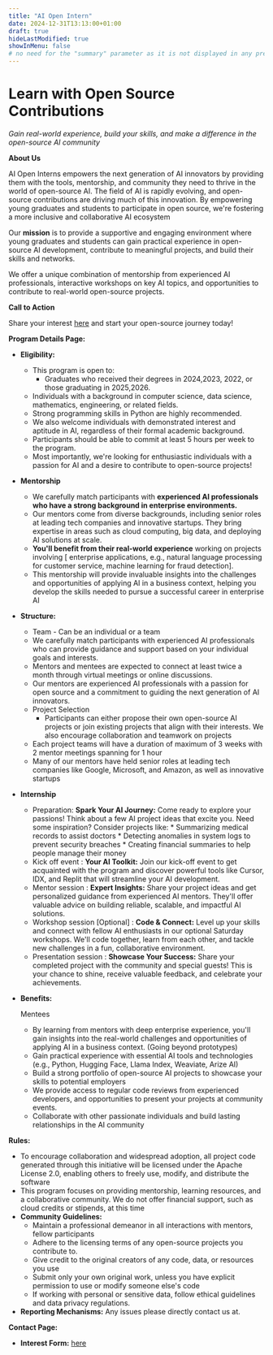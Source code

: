 ```yaml
---
title: "AI Open Intern"
date: 2024-12-31T13:13:00+01:00
draft: true
hideLastModified: true
showInMenu: false
# no need for the "summary" parameter as it is not displayed in any previews
---
```


# Learn with Open Source Contributions

_Gain real-world experience, build your skills, and make a difference in the open-source AI community_

**About Us**

AI Open Interns empowers the next generation of AI innovators by providing them with the tools, mentorship, and community they need to thrive in the world of open-source AI. The field of AI is rapidly evolving, and open-source contributions are driving much of this innovation. By empowering young graduates and students to participate in open source, we're fostering a more inclusive and collaborative AI ecosystem

Our **mission** is to provide a supportive and engaging environment where young graduates and students can gain practical experience in open-source AI development, contribute to meaningful projects, and build their skills and networks.

We offer a unique combination of mentorship from experienced AI professionals, interactive workshops on key AI topics, and opportunities to contribute to real-world open-source projects.

**Call to Action**

Share your interest [here](https://forms.gle/P3NKs7gtEBGueex27) and start your open-source journey today!

**Program Details Page:**



*   **Eligibility:** 
    *   This program is open to:
        *   Graduates who received their degrees in 2024,2023, 2022, or those graduating in 2025,2026.
    *   Individuals with a background in computer science, data science, mathematics, engineering, or related fields.
    *   Strong programming skills in Python are highly recommended.
    *   We also welcome individuals with demonstrated interest and aptitude in AI, regardless of their formal academic background.
    *   Participants should be able to commit at least 5 hours per week to the program.
    *   Most importantly, we're looking for enthusiastic individuals with a passion for AI and a desire to contribute to open-source projects!
*   **Mentorship**
    *   We carefully match participants with **experienced AI professionals who have a strong background in enterprise environments.** 
    *   Our mentors come from diverse backgrounds, including senior roles at leading tech companies and innovative startups. They bring expertise in areas such as cloud computing, big data, and deploying AI solutions at scale.
    *   **You'll benefit from their real-world experience** working on projects involving [  enterprise applications, e.g., natural language processing for customer service, machine learning for fraud detection].
    *    This mentorship will provide invaluable insights into the challenges and opportunities of applying AI in a business context, helping you develop the skills needed to pursue a successful career in enterprise AI
    
*   **Structure:**  
    *   Team - Can be an individual or a team
    *   We carefully match participants with experienced AI professionals who can provide guidance and support based on your individual goals and interests.
    *   Mentors and mentees are expected to connect at least twice a month through virtual meetings or online discussions.
    *   Our mentors are experienced AI professionals with a passion for open source and a commitment to guiding the next generation of AI innovators.
    *   Project Selection
        *   Participants can either propose their own open-source AI projects or join existing projects that align with their interests. We also encourage collaboration and teamwork on projects
    *   Each project teams will have a duration of maximum of 3 weeks with 2 mentor meetings spanning for 1 hour
    *   Many of our mentors have held senior roles at leading tech companies like Google, Microsoft, and Amazon, as well as innovative startups
*   **Internship**
    *  Preparation: **Spark Your AI Journey:** Come ready to explore your passions! Think about a few AI project ideas that excite you. Need some inspiration? Consider projects like: \* Summarizing medical records to assist doctors \* Detecting anomalies in system logs to prevent security breaches \* Creating financial summaries to help people manage their money
    *   Kick off event : **Your AI Toolkit:** Join our kick-off event to get acquainted with the program and discover powerful tools like Cursor, IDX, and Replit that will streamline your AI development.
    *   Mentor session : **Expert Insights:** Share your project ideas and get personalized guidance from experienced AI mentors. They'll offer valuable advice on building reliable, scalable, and impactful AI solutions.
    *   Workshop session [Optional] : **Code & Connect:** Level up your skills and connect with fellow AI enthusiasts in our optional Saturday workshops. We'll code together, learn from each other, and tackle new challenges in a fun, collaborative environment.
    *   Presentation session : **Showcase Your Success:** Share your completed project with the community and special guests! This is your chance to shine, receive valuable feedback, and celebrate your achievements.
*   **Benefits:** 

	Mentees



    *   By learning from mentors with deep enterprise experience, you'll gain insights into the real-world challenges and opportunities of applying AI in a business context. (Going beyond prototypes)
    *   Gain practical experience with essential AI tools and technologies (e.g., Python, Hugging Face, Llama Index, Weaviate, Arize AI)
    *   Build a strong portfolio of open-source AI projects to showcase your skills to potential employers
    *   We provide access to regular code reviews from experienced developers, and opportunities to present your projects at community events.
    *   Collaborate with other passionate individuals and build lasting relationships in the AI community


**Rules:**



*   To encourage collaboration and widespread adoption, all project code generated through this initiative will be licensed under the Apache License 2.0, enabling others to freely use, modify, and distribute the software
*   This program focuses on providing mentorship, learning resources, and a collaborative community. We do not offer financial support, such as cloud credits or stipends, at this time
*   **Community Guidelines:** 
    *   Maintain a professional demeanor in all interactions with mentors, fellow participants 
    *   Adhere to the licensing terms of any open-source projects you contribute to.
    *   Give credit to the original creators of any code, data, or resources you use
    *   Submit only your own original work, unless you have explicit permission to use or modify someone else's code
    *   If working with personal or sensitive data, follow ethical guidelines and data privacy regulations.
*   **Reporting Mechanisms:** Any issues please directly contact us at.

**Contact Page:**


*   **Interest Form:** [here](https://forms.gle/P3NKs7gtEBGueex27)
